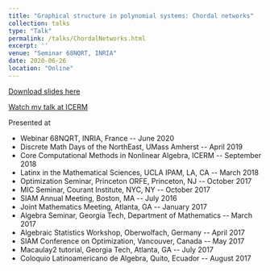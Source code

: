 ```yaml
---
title: "Graphical structure in polynomial systems: Chordal networks"
collection: talks
type: "Talk"
permalink: /talks/ChordalNetworks.html
excerpt: ''
venue: "Seminar 68NQRT, INRIA"
date: 2020-06-26
location: "Online"
---
```


[Download slides here](../files/2017-ChordalNetworks.pdf)

[Watch my talk at ICERM](https://icerm.brown.edu/programs/sp-f18/w1/#lecturevideos)

Presented at 

* Webinar 68NQRT, INRIA, France -- June 2020
* Discrete Math Days of the NorthEast, UMass Amherst -- April 2019
* Core Computational Methods in Nonlinear Algebra, ICERM -- September 2018
* Latinx in the Mathematical Sciences, UCLA IPAM, LA, CA -- March 2018
* Optimization Seminar, Princeton ORFE, Princeton, NJ -- October 2017
* MIC Seminar, Courant Institute, NYC, NY -- October 2017
* SIAM Annual Meeting, Boston, MA -- July 2016
* Joint Mathematics Meeting, Atlanta, GA -- January 2017
* Algebra Seminar, Georgia Tech, Department of Mathematics -- March 2017
* Algebraic Statistics Workshop, Oberwolfach, Germany -- April 2017
* SIAM Conference on Optimization, Vancouver, Canada -- May 2017
* Macaulay2 tutorial, Georgia Tech, Atlanta, GA -- July 2017
* Coloquio Latinoamericano de Algebra, Quito, Ecuador -- August 2017
